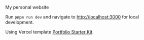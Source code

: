 My personal website

Run `pnpm run dev` and navigate to [http://localhost:3000](http://localhost:3000) for local development.

Using Vercel template [Portfolio Starter Kit](https://vercel.com/templates/next.js/portfolio-starter-kit).

